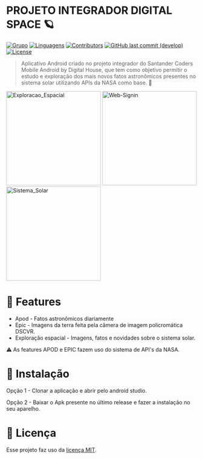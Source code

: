 # PROJETO INTEGRADOR DIGITAL SPACE 🪐
[![Grupo](https://img.shields.io/badge/Grupo-07-%23DDDDDD?style=for-the-badge)](#)
[![Linguagens](https://img.shields.io/github/languages/top/paulo4fs/pidigitalhouse?color=%23DDDDDD&style=for-the-badge)](https://github.com/paulo4fs/pidigitalhouse/search?l=kotlin)
[![Contributors](https://img.shields.io/github/contributors/paulo4fs/pidigitalhouse?color=%23DDDDDD&style=for-the-badge)](https://github.com/paulo4fs/pidigitalhouse/network/members)
[![GitHub last commit (develop)](https://img.shields.io/github/last-commit/paulo4fs/pidigitalhouse/develop?color=%23DDDDDD&style=for-the-badge)](#)
[![License](https://img.shields.io/github/license/paulo4fs/pidigitalhouse?color=%23DDDDDD&style=for-the-badge)](https://github.com/paulo4fs/pidigitalhouse/blob/develop/LICENSE)

> Aplicativo Android criado no projeto integrador do Santander Coders Mobile Android by Digital House, que tem como objetivo permitir o estudo e exploração dos mais novos fatos astronômicos presentes no sistema solar utilizando APIs da NASA como base. 🚀

<div>
<img width="250" src="https://i.ibb.co/GCLJZy4/Screenshot-1605798951.png" alt="Exploracao_Espacial" border="0"> <img width="250" src="https://i.ibb.co/HHqJgth/Screenshot-1605798976.png" alt="Web-Signin" border="0"> <img width="250" src="https://i.ibb.co/vCWvxQn/Screenshot-1605798987.png" alt="Sistema_Solar" border="0">
</div>

# :rocket: Features

* Apod - Fatos astronômicos diariamente
* Epic - Imagens da terra feita pela câmera de imagem policromática DSCVR.
* Exploração espacial - Imagens, fatos e novidades sobre o sistema solar.

⚠ As features APOD e EPIC fazem uso do sistema de API's da NASA.

# :construction_worker: Instalação

Opção 1 - Clonar a aplicação e abrir pelo android studio. 

Opção 2 - Baixar o Apk presente no último release e fazer a instalação no seu aparelho.

# :closed_book: Licença

Esse projeto faz uso da [licença MIT](https://github.com/paulo4fs/pidigitalhouse/blob/develop/LICENSE).